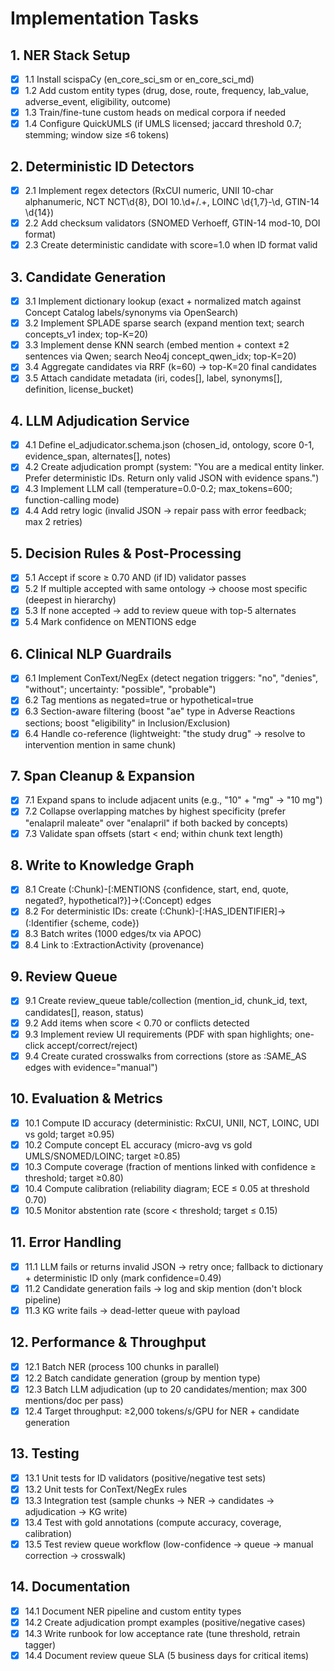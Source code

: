 # Implementation Tasks

## 1. NER Stack Setup

- [x] 1.1 Install scispaCy (en_core_sci_sm or en_core_sci_md)
- [x] 1.2 Add custom entity types (drug, dose, route, frequency, lab_value, adverse_event, eligibility, outcome)
- [x] 1.3 Train/fine-tune custom heads on medical corpora if needed
- [x] 1.4 Configure QuickUMLS (if UMLS licensed; jaccard threshold 0.7; stemming; window size ≤6 tokens)

## 2. Deterministic ID Detectors

- [x] 2.1 Implement regex detectors (RxCUI numeric, UNII 10-char alphanumeric, NCT NCT\d{8}, DOI 10.\d+/.+, LOINC \d{1,7}-\d, GTIN-14 \d{14})
- [x] 2.2 Add checksum validators (SNOMED Verhoeff, GTIN-14 mod-10, DOI format)
- [x] 2.3 Create deterministic candidate with score=1.0 when ID format valid

## 3. Candidate Generation

- [x] 3.1 Implement dictionary lookup (exact + normalized match against Concept Catalog labels/synonyms via OpenSearch)
- [x] 3.2 Implement SPLADE sparse search (expand mention text; search concepts_v1 index; top-K=20)
- [x] 3.3 Implement dense KNN search (embed mention + context ±2 sentences via Qwen; search Neo4j concept_qwen_idx; top-K=20)
- [x] 3.4 Aggregate candidates via RRF (k=60) → top-K=20 final candidates
- [x] 3.5 Attach candidate metadata (iri, codes[], label, synonyms[], definition, license_bucket)

## 4. LLM Adjudication Service

- [x] 4.1 Define el_adjudicator.schema.json (chosen_id, ontology, score 0-1, evidence_span, alternates[], notes)
- [x] 4.2 Create adjudication prompt (system: "You are a medical entity linker. Prefer deterministic IDs. Return only valid JSON with evidence spans.")
- [x] 4.3 Implement LLM call (temperature=0.0-0.2; max_tokens=600; function-calling mode)
- [x] 4.4 Add retry logic (invalid JSON → repair pass with error feedback; max 2 retries)

## 5. Decision Rules & Post-Processing

- [x] 5.1 Accept if score ≥ 0.70 AND (if ID) validator passes
- [x] 5.2 If multiple accepted with same ontology → choose most specific (deepest in hierarchy)
- [x] 5.3 If none accepted → add to review queue with top-5 alternates
- [x] 5.4 Mark confidence on MENTIONS edge

## 6. Clinical NLP Guardrails

- [x] 6.1 Implement ConText/NegEx (detect negation triggers: "no", "denies", "without"; uncertainty: "possible", "probable")
- [x] 6.2 Tag mentions as negated=true or hypothetical=true
- [x] 6.3 Section-aware filtering (boost "ae" type in Adverse Reactions sections; boost "eligibility" in Inclusion/Exclusion)
- [x] 6.4 Handle co-reference (lightweight: "the study drug" → resolve to intervention mention in same chunk)

## 7. Span Cleanup & Expansion

- [x] 7.1 Expand spans to include adjacent units (e.g., "10" + "mg" → "10 mg")
- [x] 7.2 Collapse overlapping matches by highest specificity (prefer "enalapril maleate" over "enalapril" if both backed by concepts)
- [x] 7.3 Validate span offsets (start < end; within chunk text length)

## 8. Write to Knowledge Graph

- [x] 8.1 Create (:Chunk)-[:MENTIONS {confidence, start, end, quote, negated?, hypothetical?}]->(:Concept) edges
- [x] 8.2 For deterministic IDs: create (:Chunk)-[:HAS_IDENTIFIER]->(:Identifier {scheme, code})
- [x] 8.3 Batch writes (1000 edges/tx via APOC)
- [x] 8.4 Link to :ExtractionActivity (provenance)

## 9. Review Queue

- [x] 9.1 Create review_queue table/collection (mention_id, chunk_id, text, candidates[], reason, status)
- [x] 9.2 Add items when score < 0.70 or conflicts detected
- [x] 9.3 Implement review UI requirements (PDF with span highlights; one-click accept/correct/reject)
- [x] 9.4 Create curated crosswalks from corrections (store as :SAME_AS edges with evidence="manual")

## 10. Evaluation & Metrics

- [x] 10.1 Compute ID accuracy (deterministic: RxCUI, UNII, NCT, LOINC, UDI vs gold; target ≥0.95)
- [x] 10.2 Compute concept EL accuracy (micro-avg vs gold UMLS/SNOMED/LOINC; target ≥0.85)
- [x] 10.3 Compute coverage (fraction of mentions linked with confidence ≥ threshold; target ≥0.80)
- [x] 10.4 Compute calibration (reliability diagram; ECE ≤ 0.05 at threshold 0.70)
- [x] 10.5 Monitor abstention rate (score < threshold; target ≤ 0.15)

## 11. Error Handling

- [x] 11.1 LLM fails or returns invalid JSON → retry once; fallback to dictionary + deterministic ID only (mark confidence=0.49)
- [x] 11.2 Candidate generation fails → log and skip mention (don't block pipeline)
- [x] 11.3 KG write fails → dead-letter queue with payload

## 12. Performance & Throughput

- [x] 12.1 Batch NER (process 100 chunks in parallel)
- [x] 12.2 Batch candidate generation (group by mention type)
- [x] 12.3 Batch LLM adjudication (up to 20 candidates/mention; max 300 mentions/doc per pass)
- [x] 12.4 Target throughput: ≥2,000 tokens/s/GPU for NER + candidate generation

## 13. Testing

- [x] 13.1 Unit tests for ID validators (positive/negative test sets)
- [x] 13.2 Unit tests for ConText/NegEx rules
- [x] 13.3 Integration test (sample chunks → NER → candidates → adjudication → KG write)
- [x] 13.4 Test with gold annotations (compute accuracy, coverage, calibration)
- [x] 13.5 Test review queue workflow (low-confidence → queue → manual correction → crosswalk)

## 14. Documentation

- [x] 14.1 Document NER pipeline and custom entity types
- [x] 14.2 Create adjudication prompt examples (positive/negative cases)
- [x] 14.3 Write runbook for low acceptance rate (tune threshold, retrain tagger)
- [x] 14.4 Document review queue SLA (5 business days for critical items)
